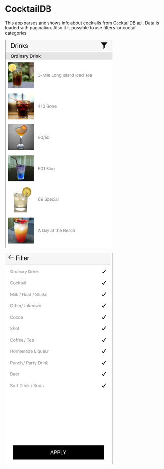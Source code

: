 # CocktailDB
This app parses and shows info about cocktails from CocktailDB api. Data is loaded with pagination. Also it is possible to use filters for coctail categories.

<p align="left">
<img src="https://github.com/akulaiev/CocktailDB/blob/master/demo.png" width="350">
</p>

<p align="left">
<img src="https://github.com/akulaiev/CocktailDB/blob/master/demo1.png" width="350">
</p>
